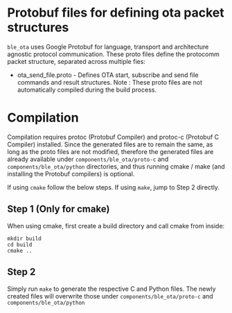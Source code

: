  # Protobuf files for defining ota packet structures

`ble_ota` uses Google Protobuf for language, transport and architecture agnostic protocol communication. These proto files define the protocomm packet structure, separated across multiple fies:
* ota_send_file.proto - Defines OTA start, subscribe and send file commands and result structures.
Note : These proto files are not automatically compiled during the build process.

 # Compilation
 
Compilation requires protoc (Protobuf Compiler) and protoc-c (Protobuf C Compiler) installed. Since the generated files are to remain the same, as long as the proto files are not modified, therefore the generated files are already available under `components/ble_ota/proto-c` and `components/ble_ota/python` directories, and thus running cmake / make (and installing the Protobuf compilers) is optional.
 
 If using `cmake` follow the below steps. If using `make`, jump to Step 2 directly.
 
 ## Step 1 (Only for cmake)
 
 When using cmake, first create a build directory and call cmake from inside:
 
 ```
 mkdir build
 cd build
 cmake ..
 ```
 
 ## Step 2
 
 Simply run `make` to generate the respective C and Python files. The newly created files will overwrite those under `components/ble_ota/proto-c` and `components/ble_ota/python`

